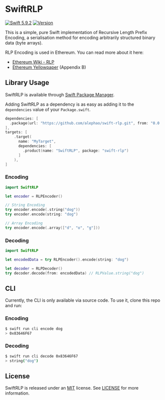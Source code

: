 # SwiftRLP
[![Swift 5.9.2](https://img.shields.io/badge/Swift-5.9.2-orange.svg?style=flat)](https://developer.apple.com/swift/)
[![Version](https://img.shields.io/badge/SPM-0.0.6-orange.svg?stlyle=flat)](https://github.com/alephao/swift-rlp/releases/tag/v0.0.6)

This is a simple, pure Swift implementation of Recursive Length Prefix Encoding, a serialisation method for encoding arbitrarily structured binary data (byte arrays).

RLP Encoding is used in Ethereum. You can read more about it here:
* [Ethereum Wiki - RLP](https://github.com/ethereum/wiki/wiki/RLP)
* [Ethereum Yellowpaper](https://ethereum.github.io/yellowpaper/paper.pdf) (Appendix B)

## Library Usage

SwiftRLP is available through [Swift Package Manager](https://swift.org/package-manager/).

Adding SwiftRLP as a dependency is as easy as adding it to the `dependencies` value of your `Package.swift`.

```swift
dependencies: [
  .package(url: "https://github.com/alephao/swift-rlp.git", from: "0.0.6")
],
targets: [
    .target(
      name: "MyTarget",
      dependencies: [
        .product(name: "SwiftRLP", package: "swift-rlp")
      ]
    ),
]
```

### Encoding

```swift
import SwiftRLP

let encoder = RLPEncoder()

// String Encoding
try encoder.encode(.string("dog"))
try encoder.encode(string: "dog")

// Array Encoding
try encoder.encode(.array(["d", "o", "g"]))
```

### Decoding

```swift
import SwiftRLP

let encodedData = try RLPEncoder().encode(string: "dog")

let decoder = RLPDecoder()
try decoder.decode(from: encodedData) // RLPValue.string("dog")
```

## CLI

Currently, the CLI is only available via source code. To use it, clone this repo and run:

### Encoding

```bash
$ swift run cli encode dog
> 0x83646F67
```

### Decoding

```bash
$ swift run cli decode 0x83646F67
> string("dog")
```

## License

SwiftRLP is released under an [MIT](https://tldrlegal.com/license/mit-license) license. See [LICENSE](LICENSE) for more information.

